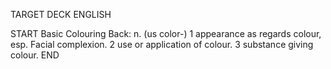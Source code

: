 TARGET DECK
ENGLISH

START
Basic
Colouring
Back: n. (us color-) 1 appearance as regards colour, esp. Facial complexion. 2 use or application of colour. 3 substance giving colour.
END
